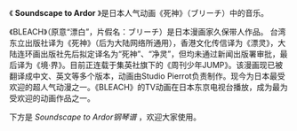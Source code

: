 

《 **Soundscape to Ardor** 》是日本人气动画《死神》（ブリーチ）中的音乐。

  

《BLEACH》（原意“漂白”，片假名：ブリーチ）是日本漫画家久保带人作品。
台湾东立出版社译为《死神》（后为大陆网络所通用），香港文化传信译为《漂灵》，大陆连环画出版社先后拟定译名为“死神”、“净灵”，但均未通过新闻出版署审批，最后译为《境·界》。目前正连载于集英社旗下的《周刊少年JUMP》。该漫画现已被翻译成中文、英文等多个版本，动画由Studio
Pierrot负责制作。现今为日本最受欢迎的超人气动漫之一。《BLEACH》的TV动画在日本东京电视台播放，成为最为受欢迎的动画作品之一。

  

下方是 _Soundscape to Ardor钢琴谱_ ，欢迎大家使用。

